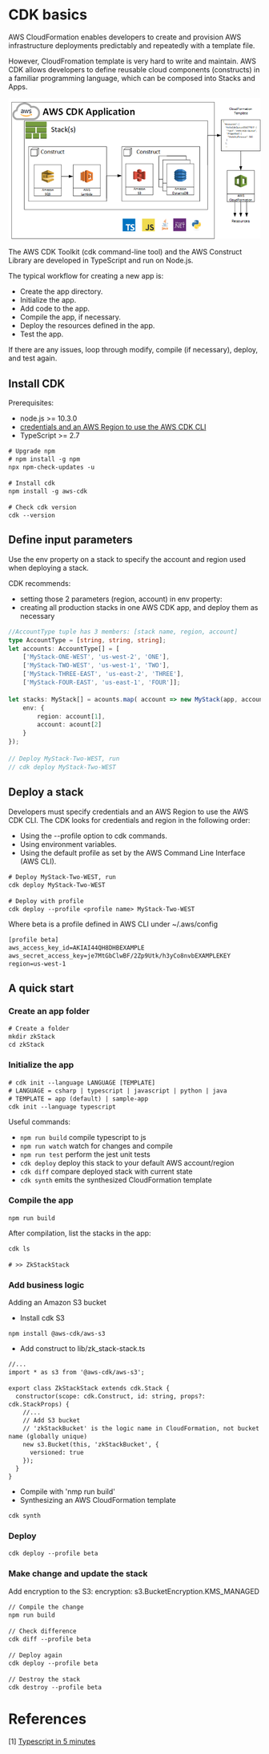 # CDK basics

AWS CloudFormation enables developers to create and provision AWS infrastructure deployments predictably and repeatedly with a template file.

However, CloudFromation template is very hard to write and maintain. AWS CDK allows developers to define reusable cloud components (constructs) in a familiar programming language, which can be composed into Stacks and Apps.

![CDK architecture](/resources/img/cdkAppStacks.png)

The AWS CDK Toolkit (cdk command-line tool) and the AWS Construct Library are developed in TypeScript and run on Node.js.

The typical workflow for creating a new app is:
- Create the app directory.
- Initialize the app.
- Add code to the app.
- Compile the app, if necessary.
- Deploy the resources defined in the app.
- Test the app.

If there are any issues, loop through modify, compile (if necessary), deploy, and test again.

## Install CDK

Prerequisites:
- node.js >= 10.3.0
- [credentials and an AWS Region to use the AWS CDK CLI](https://docs.aws.amazon.com/cdk/latest/guide/getting_started.html#getting_started_credentials)
- TypeScript >= 2.7

``` shell
# Upgrade npm
# npm install -g npm
npx npm-check-updates -u

# Install cdk
npm install -g aws-cdk

# Check cdk version
cdk --version
```

## Define input parameters

Use the env property on a stack to specify the account and region used when deploying a stack.

CDK recommends:
- setting those 2 parameters (region, account) in env property:
- creating all production stacks in one AWS CDK app, and deploy them as necessary

```typescript
//AccountType tuple has 3 members: [stack name, region, account]
type AccountType = [string, string, string];
let accounts: AccountType[] = [
    ['MyStack-ONE-WEST', 'us-west-2', 'ONE'], 
    ['MyStack-TWO-WEST', 'us-west-1', 'TWO'],
    ['MyStack-THREE-EAST', 'us-east-2', 'THREE'],
    ['MyStack-FOUR-EAST', 'us-east-1', 'FOUR']];

let stacks: MyStack[] = acounts.map( account => new MyStack(app, account[0], {
    env: {
        region: account[1],
        account: acount[2] 
    } 
});

// Deploy MyStack-Two-WEST, run
// cdk deploy MyStack-Two-WEST
```

## Deploy a stack

Developers must specify credentials and an AWS Region to use the AWS CDK CLI. The CDK looks for credentials and region in the following order:
- Using the --profile option to cdk commands.
- Using environment variables.
- Using the default profile as set by the AWS Command Line Interface (AWS CLI).

```shell
# Deploy MyStack-Two-WEST, run
cdk deploy MyStack-Two-WEST

# Deploy with profile
cdk deploy --profile <profile name> MyStack-Two-WEST
```

Where beta is a profile defined in AWS CLI under ~/.aws/config
```
[profile beta]
aws_access_key_id=AKIAI44QH8DHBEXAMPLE
aws_secret_access_key=je7MtGbClwBF/2Zp9Utk/h3yCo8nvbEXAMPLEKEY
region=us-west-1
```

## A quick start

### Create an app folder

```
# Create a folder
mkdir zkStack
cd zkStack
```

### Initialize the app

```
# cdk init --language LANGUAGE [TEMPLATE]
# LANGUAGE = csharp | typescript | javascript | python | java
# TEMPLATE = app (default) | sample-app
cdk init --language typescript
```

Useful commands:
- `npm run build`   compile typescript to js
- `npm run watch`   watch for changes and compile
- `npm run test`    perform the jest unit tests
- `cdk deploy`      deploy this stack to your default AWS account/region
- `cdk diff`        compare deployed stack with current state
- `cdk synth`       emits the synthesized CloudFormation template

### Compile the app

```
npm run build
```

After compilation, list the stacks in the app:
```
cdk ls

# >> ZkStackStack
```

### Add business logic

Adding an Amazon S3 bucket
- Install cdk S3

```
npm install @aws-cdk/aws-s3
``` 

- Add construct to lib/zk_stack-stack.ts

```
//...
import * as s3 from '@aws-cdk/aws-s3';

export class ZkStackStack extends cdk.Stack {
  constructor(scope: cdk.Construct, id: string, props?: cdk.StackProps) {
    //...
    // Add S3 bucket
    // 'zkStackBucket' is the logic name in CloudFormation, not bucket name (globally unique)
    new s3.Bucket(this, 'zkStackBucket', {
      versioned: true
    });
  }
}
```

- Compile with 'nmp run build'
- Synthesizing an AWS CloudFormation template

```
cdk synth
```

### Deploy

```
cdk deploy --profile beta
```

### Make change and update the stack

Add encryption to the S3: encryption: s3.BucketEncryption.KMS_MANAGED

```
// Compile the change
npm run build

// Check difference
cdk diff --profile beta

// Deploy again
cdk deploy --profile beta

// Destroy the stack
cdk destroy --profile beta
```

# References
\[1\] [Typescript in 5 minutes](https://www.typescriptlang.org/docs/handbook/typescript-in-5-minutes.html)
